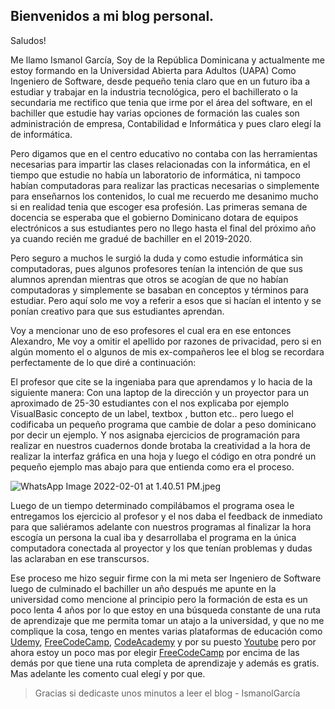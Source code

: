 ## Bienvenidos a mi blog personal.


Saludos!

Me llamo Ismanol García, Soy de la República Dominicana y actualmente me estoy formando en la Universidad Abierta para Adultos (UAPA) Como Ingeniero de Software, desde pequeño tenia claro que en un futuro iba a estudiar y trabajar en la industria tecnológica, pero el bachillerato o la secundaria me  rectifico que tenia que irme por el área del software, en el bachiller que estudie hay varias opciones de formación las cuales son administración de empresa, Contabilidad e Informática y pues claro elegí la de informática.

Pero digamos que en el centro educativo no contaba con las herramientas necesarias para impartir las clases relacionadas con la informática, en el tiempo que estudie no había un laboratorio de informática, ni tampoco habían computadoras para realizar las practicas necesarias o simplemente para enseñarnos los contenidos, lo cual me recuerdo me desanimo mucho si en realidad tenia que escoger esa profesión. Las primeras semana de docencia se esperaba que el gobierno Dominicano dotara de equipos electrónicos a sus estudiantes pero no llego hasta el final del próximo año ya cuando recién me gradué de bachiller en el 2019-2020.

Pero seguro a muchos le surgió la duda y como estudie informática sin computadoras, pues algunos profesores tenían la intención de que sus alumnos aprendan mientras que otros se acogían de que no habían computadoras y simplemente se basaban en conceptos y términos para estudiar. Pero aquí solo me voy  a referir a esos que si hacían el intento y se ponían creativo para que sus estudiantes aprendan.

Voy a mencionar uno de eso profesores el cual era en ese entonces Alexandro, Me voy a omitir el apellido por razones de privacidad, pero si en algún momento el o algunos de mis ex-compañeros lee el blog se recordara perfectamente de lo que diré a continuación:

El profesor que cite se la ingeniaba para que aprendamos y lo hacia de la siguiente manera:
Con una laptop de la dirección y un proyector para un aproximado de 25-30 estudiantes con el nos explicaba por ejemplo VisualBasic concepto de un label, textbox , button etc.. pero luego el codificaba un pequeño programa que cambie de dolar a peso dominicano por decir un ejemplo. Y nos asignaba ejercicios de programación para realizar en nuestros cuadernos donde brotaba la creatividad a la hora de realizar la interfaz gráfica en una hoja y luego el código en otra pondré un pequeño ejemplo mas abajo para que entienda como era el proceso.


![WhatsApp Image 2022-02-01 at 1.40.51 PM.jpeg](https://cdn.hashnode.com/res/hashnode/image/upload/v1643737438198/XPTTvEWeL.jpeg)


Luego de un tiempo determinado compilábamos el programa osea le entregamos los ejercicio al profesor y el nos daba el feedback de inmediato para que saliéramos adelante con nuestros programas al finalizar la hora escogía un persona la cual iba y desarrollaba el programa en la única computadora conectada al proyector y los que tenían problemas y dudas las aclaraban en ese transcursos.

Ese proceso me hizo seguir firme con la mi meta ser Ingeniero de Software luego de culminado el bachiller un año después me apunte en la universidad como mencione al principio pero la formación de esta es un poco lenta 4 años por lo que estoy en una búsqueda constante de una ruta de aprendizaje que me permita tomar un atajo a la universidad, y que no me complique la cosa, tengo en mentes varias plataformas de educación como [Udemy], [FreeCodeCamp],  [CodeAcademy] y por su puesto [Youtube] pero por ahora estoy un poco mas por elegir [FreeCodeCamp]  por encima de las demás por que tiene una ruta completa de aprendizaje y además es gratis. Mas adelante les comento cual elegí y por que.

>Gracias si dedicaste unos minutos a leer el blog  - IsmanolGarcía



[FreeCodeCamp]:  https://www.freecodecamp.org/espanol/learn
[Youtube]: https://www.youtube.com/
[Udemy]: https://www.udemy.com/es/
[CodeAcademy]: https://www.codecademy.com/

